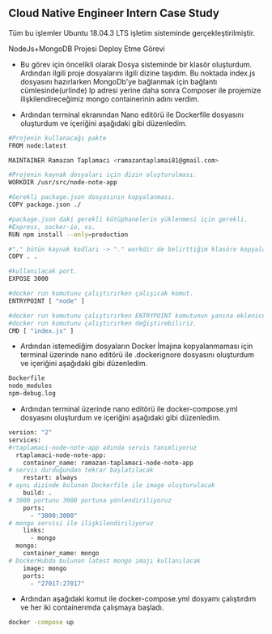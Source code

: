 ## Cloud Native Engineer Intern Case Study
Tüm bu işlemler Ubuntu 18.04.3 LTS işletim sisteminde gerçekleştirilmiştir.

NodeJs+MongoDB Projesi Deploy Etme Görevi

* Bu görev için öncelikli olarak Dosya sisteminde bir klasör oluşturdum. Ardından ilgili proje dosyalarını ilgili dizine taşıdım. Bu noktada index.js dosyasını hazırlarken MongoDb'ye bağlanmak için bağlantı cümlesinde(urlinde) Ip adresi yerine daha sonra Composer ile projemize ilişkilendireceğimiz mongo containerinin adını verdim.

* Ardından terminal ekranından Nano editörü ile Dockerfile dosyasını oluşturdum ve içeriğini aşağıdaki gibi düzenledim.

```bash
#Projenin kullanacağı pakte
FROM node:latest

MAINTAINER Ramazan Taplamacı <ramazantaplamai81@gmail.com>

#Projenin kaynak dosyaları için dizin oluşturulması.
WORKDIR /usr/src/node-note-app

#Gerekli package.json dosyasının kopyalanması.
COPY package.json ./

#package.json daki gerekli kütüphanelerin yüklenmesi için gerekli.
#Express, socker-io, vs.
RUN npm install --only=production

#"." bütün kaynak kodları -> "." workdir de belirttiğim klasöre kopyala.
COPY . .

#kullanılacak port.
EXPOSE 3000

#docker run komutunu çalıştırırken çalışıcak komut.
ENTRYPOINT [ "node" ]

#docker run komutunu çalıştırırken ENTRYPOINT komutunun yanına eklenicek ekstra parametre
#docker run komutunu çalıştırırken değiştirebiliriz.
CMD [ "index.js" ]

```

* Ardından istemediğim dosyaların Docker İmajına kopyalanmaması için terminal üzerinde nano editörü ile .dockerignore dosyasını oluşturdum ve içeriğini aşağıdaki gibi düzenledim.
```bash
Dockerfile
node_modules
npm-debug.log
 ```
 
* Ardından terminal üzerinde nano editörü ile docker-compose.yml dosyasını oluşturdum ve içeriğini aşağıdaki gibi düzenledim.
```bash
version: "2"
services:
#rtaplamaci-node-note-app adında servis tanımlıyoruz
  rtaplamaci-node-note-app:
    container_name: ramazan-taplamaci-node-note-app
# servis durduğundan tekrar başlatılacak
    restart: always
# aynı dizinde bulunan Dockerfile ile image oluşturulacak
    build: .
# 3000 portunu 3000 portuna yönlendiriliyoruz
    ports:
      - "3000:3000"
# mongo servisi ile ilişkilendiriliyoruz
    links:
      - mongo
  mongo:
    container_name: mongo
# DockerHubda bulunan latest mongo imajı kullanılacak
    image: mongo
    ports:
      - "27017:27017"
 ```
 * Ardından aşağıdaki komut ile docker-compose.yml dosyamı çalıştırdım ve her iki containerımda çalışmaya başladı.
 ```bash
docker -compose up
 ```
 
